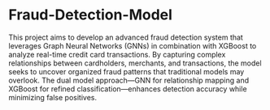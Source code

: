 # Fraud-Detection-Model
This project aims to develop an advanced fraud detection system that leverages Graph Neural Networks (GNNs) in combination with XGBoost to analyze real-time credit card transactions. By capturing complex relationships between cardholders, merchants, and transactions, the model seeks to uncover organized fraud patterns that traditional models may overlook. The dual model approach—GNN for relationship mapping and XGBoost for refined classification—enhances detection accuracy while minimizing false positives.
